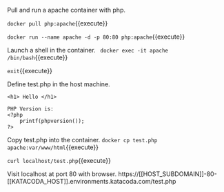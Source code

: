 
Pull and run a apache container with php.

`docker pull php:apache`{{execute}}

`docker run --name apache -d -p 80:80 php:apache`{{execute}}


Launch a shell in the container.
` docker exec -it apache /bin/bash`{{execute}}

`exit`{{execute}}


Define test.php in the host machine.
```
<h1> Hello </h1> 

PHP Version is: 
<?php 
	printf(phpversion());
?>

```


Copy test.php into the container.
`docker cp test.php apache:var/www/html`{{execute}}


`curl localhost/test.php`{{execute}}

Visit localhost at port 80 with browser.
https://[[HOST_SUBDOMAIN]]-80-[[KATACODA_HOST]].environments.katacoda.com/test.php


